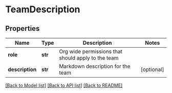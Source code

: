 # TeamDescription

## Properties
Name | Type | Description | Notes
------------ | ------------- | ------------- | -------------
**role** | **str** | Org wide permissions that should apply to the team | 
**description** | **str** | Markdown description for the team | [optional] 

[[Back to Model list]](../README.md#documentation-for-models) [[Back to API list]](../README.md#documentation-for-api-endpoints) [[Back to README]](../README.md)

